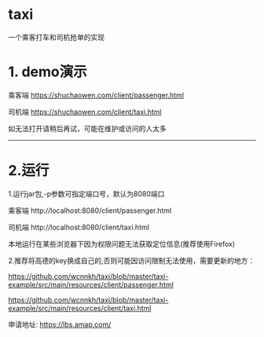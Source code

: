 # taxi
一个乘客打车和司机抢单的实现

# 1. demo演示

乘客端 https://shuchaowen.com/client/passenger.html

司机端 https://shuchaowen.com/client/taxi.html

如无法打开请稍后再试，可能在维护或访问的人太多

----
# 2.运行

1.运行jar包,-p参数可指定端口号，默认为8080端口

乘客端 http://localhost:8080/client/passenger.html

司机端 http://localhost:8080/client/taxi.html

本地运行在某些浏览器下因为权限问题无法获取定位信息(推荐使用Firefox)

2.推荐将高德的key换成自己的,否则可能因访问限制无法使用，需要更新的地方：

https://github.com/wcnnkh/taxi/blob/master/taxi-example/src/main/resources/client/passenger.html

https://github.com/wcnnkh/taxi/blob/master/taxi-example/src/main/resources/client/taxi.html

申请地址: https://lbs.amap.com/
